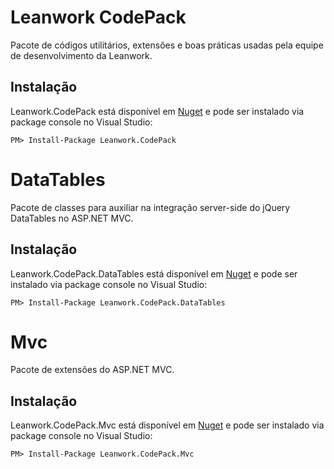 # Leanwork CodePack

Pacote de códigos utilitários, extensões e boas práticas usadas pela equipe de desenvolvimento da Leanwork.

## Instalação

Leanwork.CodePack está disponível em [Nuget](https://nuget.org/packages/Leanwork.Codepack/) e pode ser instalado via package console no Visual Studio:

```
PM> Install-Package Leanwork.CodePack
```

# DataTables

Pacote de classes para auxiliar na integração server-side do jQuery DataTables no ASP.NET MVC.

## Instalação


Leanwork.CodePack.DataTables está disponível em [Nuget](https://nuget.org/packages/Leanwork.CodePack.DataTables/) e pode ser instalado via package console no Visual Studio:

```
PM> Install-Package Leanwork.CodePack.DataTables
```

# Mvc

Pacote de extensões do ASP.NET MVC.

## Instalação

Leanwork.CodePack.Mvc está disponível em [Nuget](https://nuget.org/packages/Leanwork.CodePack.Mvc/) e pode ser instalado via package console no Visual Studio:

```
PM> Install-Package Leanwork.CodePack.Mvc
```
